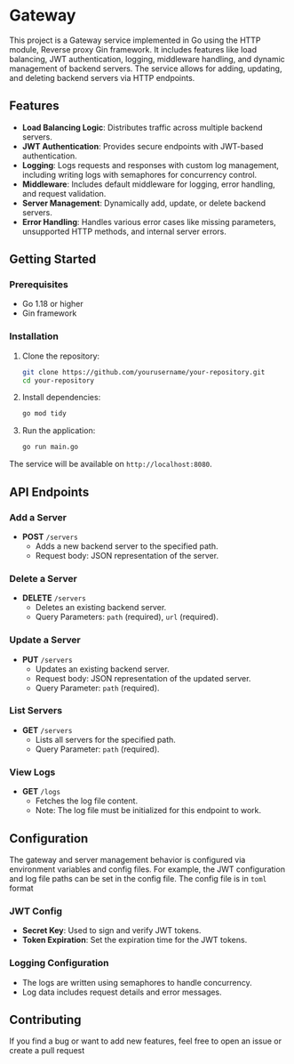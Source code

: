 # Gateway

This project is a Gateway service implemented in Go using the HTTP module, Reverse proxy Gin framework. It includes features like load balancing, JWT authentication, logging, middleware handling, and dynamic management of backend servers. The service allows for adding, updating, and deleting backend servers via HTTP endpoints.

## Features

- **Load Balancing Logic**: Distributes traffic across multiple backend servers.
- **JWT Authentication**: Provides secure endpoints with JWT-based authentication.
- **Logging**: Logs requests and responses with custom log management, including writing logs with semaphores for concurrency control.
- **Middleware**: Includes default middleware for logging, error handling, and request validation.
- **Server Management**: Dynamically add, update, or delete backend servers.
- **Error Handling**: Handles various error cases like missing parameters, unsupported HTTP methods, and internal server errors.

## Getting Started

### Prerequisites

- Go 1.18 or higher
- Gin framework

### Installation

1. Clone the repository:
   ```bash
   git clone https://github.com/yourusername/your-repository.git
   cd your-repository
   ```

2. Install dependencies:
   ```bash
   go mod tidy
   ```

3. Run the application:
   ```bash
   go run main.go
   ```

The service will be available on `http://localhost:8080`.

## API Endpoints

### Add a Server
- **POST** `/servers`
  - Adds a new backend server to the specified path.
  - Request body: JSON representation of the server.

### Delete a Server
- **DELETE** `/servers`
  - Deletes an existing backend server.
  - Query Parameters: `path` (required), `url` (required).

### Update a Server
- **PUT** `/servers`
  - Updates an existing backend server.
  - Request body: JSON representation of the updated server.
  - Query Parameter: `path` (required).

### List Servers
- **GET** `/servers`
  - Lists all servers for the specified path.
  - Query Parameter: `path` (required).

### View Logs
- **GET** `/logs`
  - Fetches the log file content.
  - Note: The log file must be initialized for this endpoint to work.

## Configuration
The gateway and server management behavior is configured via environment variables and config files. For example, the JWT configuration and log file paths can be set in the config file. The config file is in ``toml`` format

### JWT Config
- **Secret Key**: Used to sign and verify JWT tokens.
- **Token Expiration**: Set the expiration time for the JWT tokens.

### Logging Configuration
- The logs are written using semaphores to handle concurrency.
- Log data includes request details and error messages.

## Contributing
If you find a bug or want to add new features, feel free to open an issue or create a pull request